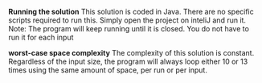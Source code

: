 **Running the solution**
This solution is coded in Java. There are no specific scripts required to run this. Simply open the project on inteliJ and run it.
Note: The program will keep running until it is closed. You do not have to run it for each input

**worst-case space complexity**
The complexity of this solution is constant. Regardless of the input size, the program will always loop either 10 or 13 times using the same amount of space, per run or per input.
